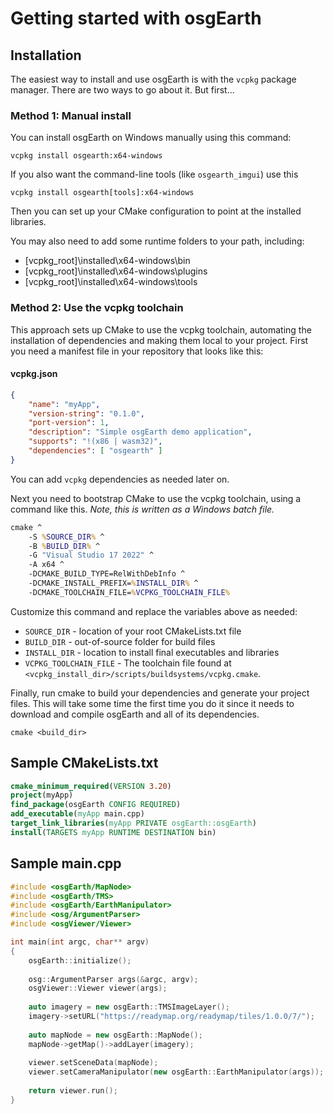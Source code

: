 # Getting started with osgEarth

## Installation
The easiest way to install and use osgEarth is with the `vcpkg` package manager. There are two ways to go about it. But first...

### Method 1: Manual install
You can install osgEarth on Windows manually using this command:
```
vcpkg install osgearth:x64-windows
```
If you also want the command-line tools (like `osgearth_imgui`) use this
```
vcpkg install osgearth[tools]:x64-windows
```
Then you can set up your CMake configuration to point at the installed libraries.

You may also need to add some runtime folders to your path, including:

* [vcpkg_root]\installed\x64-windows\bin
* [vcpkg_root]\installed\x64-windows\plugins
* [vcpkg_root]\installed\x64-windows\tools

### Method 2: Use the vcpkg toolchain
This approach sets up CMake to use the vcpkg toolchain, automating the installation of dependencies and making them local to your project. First you need a manifest file in your repository that looks like this:
#### vcpkg.json
```json
{
    "name": "myApp",
    "version-string": "0.1.0",
    "port-version": 1,
    "description": "Simple osgEarth demo application",
    "supports": "!(x86 | wasm32)",
    "dependencies": [ "osgearth" ]
}
```
You can add `vcpkg` dependencies as needed later on.

Next you need to bootstrap CMake to use the vcpkg toolchain, using a command like this. *Note, this is written as a Windows batch file.*
```bat
cmake ^
    -S %SOURCE_DIR% ^
    -B %BUILD_DIR% ^
    -G "Visual Studio 17 2022" ^
    -A x64 ^
    -DCMAKE_BUILD_TYPE=RelWithDebInfo ^
    -DCMAKE_INSTALL_PREFIX=%INSTALL_DIR% ^
    -DCMAKE_TOOLCHAIN_FILE=%VCPKG_TOOLCHAIN_FILE%
```
Customize this command and replace the variables above as needed:
* `SOURCE_DIR` - location of your root CMakeLists.txt file
* `BUILD_DIR` - out-of-source folder for build files
* `INSTALL_DIR` - location to install final executables and libraries
* `VCPKG_TOOLCHAIN_FILE` - The toolchain file found at `<vcpkg_install_dir>/scripts/buildsystems/vcpkg.cmake`.

Finally, run cmake to build your dependencies and generate your project files. This will take some time the first time you do it since it needs to download and compile osgEarth and all of its dependencies.
```
cmake <build_dir>
```

## Sample CMakeLists.txt
```cmake
cmake_minimum_required(VERSION 3.20)
project(myApp)
find_package(osgEarth CONFIG REQUIRED)
add_executable(myApp main.cpp)
target_link_libraries(myApp PRIVATE osgEarth::osgEarth)
install(TARGETS myApp RUNTIME DESTINATION bin)
```

## Sample main.cpp
```c++
#include <osgEarth/MapNode>
#include <osgEarth/TMS>
#include <osgEarth/EarthManipulator>
#include <osg/ArgumentParser>
#include <osgViewer/Viewer>

int main(int argc, char** argv)
{
    osgEarth::initialize();
    
    osg::ArgumentParser args(&argc, argv);
    osgViewer::Viewer viewer(args);
    
    auto imagery = new osgEarth::TMSImageLayer();
    imagery->setURL("https://readymap.org/readymap/tiles/1.0.0/7/");
    
    auto mapNode = new osgEarth::MapNode();
    mapNode->getMap()->addLayer(imagery);
    
    viewer.setSceneData(mapNode);
    viewer.setCameraManipulator(new osgEarth::EarthManipulator(args));
    
    return viewer.run();
}
```
